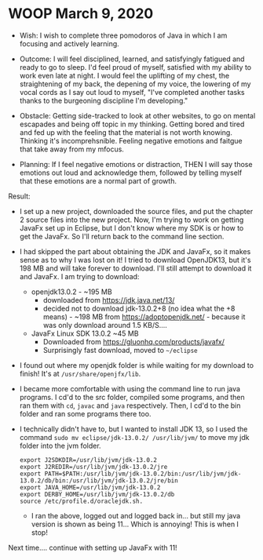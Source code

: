 # WOOP March 9, 2020 

- Wish: I wish to complete three pomodoros of Java in which I am focusing and actively learning. 

- Outcome: I will feel disciplined, learned, and satisfyingly fatigued and ready to go to sleep. I'd feel proud of myself, satisfied with my ability to work even late at night. I would feel the uplifting of my chest, the straightening of my back, the depening of my voice, the lowering of my vocal cords as I say out loud to myself, "I've completed another tasks thanks to the burgeoning discipline I'm developing." 

- Obstacle: Getting side-tracked to look at other websites, to go on mental escapades and being off topic in my thinking. Getting bored and tired and fed up with the feeling that the material is not worth knowing. Thinking it's incomprehsnible. Feeling negative emotions and faitgue that take away from my mfocus. 

- Planning: If I feel negative emotions or distraction, THEN I will say those emotions out loud and acknowledge them, followed by telling myself that these emotions are a normal part of growth.

Result: 
- I set up a new project, downloaded the source files, and put the chapter 2 source files into the new project. Now, I'm trying to work on getting JavaFx set up in Eclipse, but I don't know where my SDK is or how to get the JavaFx. So I'll return back to the command line section.
- I had skipped the part about obtaining the JDK and JavaFx, so it makes sense as to why I was lost on it! I tried to download OpenJDK13, but it's 198 MB and will take forever to download. I'll still attempt to download it and JavaFx. I am trying to download:
    - openjdk13.0.2                            - ~195 MB
        - downloaded from https://jdk.java.net/13/
        - decided not to download jdk-13.0.2+8 (no idea what the +8 means) - ~198 MB from https://adoptopenjdk.net/ - because it was only download around 1.5 KB/S....
    - JavaFx Linux SDK 13.0.2                    ~45 MB
        - Downloaded from https://gluonhq.com/products/javafx/
        - Surprisingly fast download, moved to `~/eclipse`

- I found out where my openjdk folder is while waiting for my download to finish! It's at `/usr/share/openjfx/lib`.
- I became more comfortable with using the command line to run java programs. I cd'd to the src folder, compiled some programs, and then ran them with `cd`, `javac` and `java` respectively. Then, I cd'd to the bin folder and ran some programs there too. 

- I technically didn't have to, but I wanted to install JDK 13, so I used the command `sudo mv eclipse/jdk-13.0.2/ /usr/lib/jvm/` to move my jdk folder into the jvm folder. 
    ```
    export J2SDKDIR=/usr/lib/jvm/jdk-13.0.2
    export J2REDIR=/usr/lib/jvm/jdk-13.0.2/jre
    export PATH=$PATH:/usr/lib/jvm/jdk-13.0.2/bin:/usr/lib/jvm/jdk-13.0.2/db/bin:/usr/lib/jvm/jdk-13.0.2/jre/bin
    export JAVA_HOME=/usr/lib/jvm/jdk-13.0.2
    export DERBY_HOME=/usr/lib/jvm/jdk-13.0.2/db
    source /etc/profile.d/oraclejdk.sh.
    ```
    - I ran the above, logged out and logged back in... but still my java version is shown as being 11... Which is annoying! This is when I stop! 

Next time.... continue with setting up JavaFx with 11!